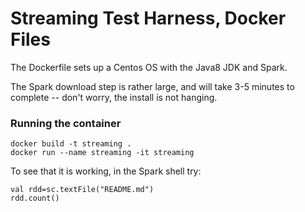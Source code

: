 # Streaming Test Harness, Docker Files

The Dockerfile sets up a Centos OS with the Java8 JDK and Spark.

The Spark download step is rather large, and will take 3-5 minutes to complete -- don't worry, the install is not hanging.

### Running the container

    docker build -t streaming .
    docker run --name streaming -it streaming

To see that it is working, in the Spark shell try:

    val rdd=sc.textFile("README.md")
    rdd.count()
